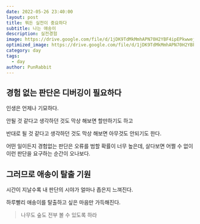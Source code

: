 ```yaml
---
date: 2022-05-26 23:40:00
layout: post
title: 뭐든 실전이 중요하다
subtitle: 나는 애송이
description: 실전경험
image: https://drive.google.com/file/d/1jDK9TdMkMmhAPN70H2YBF4ipEPkwwejb/view?usp=sharing
optimized_image: https://drive.google.com/file/d/1jDK9TdMkMmhAPN70H2YBF4ipEPkwwejb/view?usp=sharing
category: day
tags:
  - day
author: PunRabbit
---
```


## 경험 없는 판단은 디버깅이 필요하다

인생은 언제나 기묘하다.

안될 것 같다고 생각하던 것도 막상 해보면 할만하기도 하고

반대로 될 것 같다고 생각하던 것도 막상 해보면 아무것도 안되기도 한다.

어떤 일이든지 경험없는 판단은 오류를 범할 확률이 너무 높은데, 살다보면 어쩔 수 없이 이런 판단을 요구하는 순간이 오나보다.


## 그러므로 애송이 탈출 기원

시간이 지날수록 내 판단의 시야가 얼마나 좁은지 느껴진다.

하루빨리 애송이를 탈출하고 싶은 마음만 가득해진다.

> 나무도 숲도 전부 볼 수 있도록 하라


